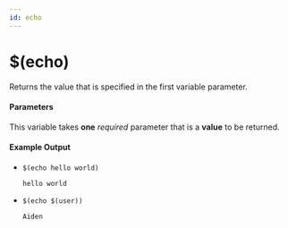 ```yaml
---
id: echo
---
```


# $(echo)

Returns the value that is specified in the first variable parameter.

#### Parameters

This variable takes **one** *required* parameter that is a **value** to be returned.

#### Example Output

* `$(echo hello world)`

    ```
    hello world
    ```

* `$(echo $(user))`

    ```
    Aiden
    ```
